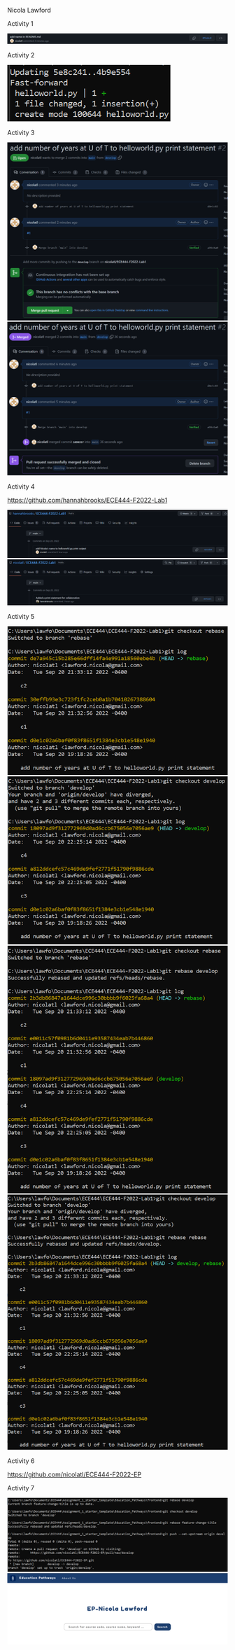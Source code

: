 Nicola Lawford

Activity 1

![Alt text](/images/Activity1.png)

Activity 2

![Alt text](/images/Activity2.png)

Activity 3

![Alt text](/images/Activity3.png)
![Alt text](/images/Activity3-merged.png)

Activity 4

https://github.com/hannahbrooks/ECE444-F2022-Lab1

![Alt text](/images/Activity4-mychange.png)
![Alt text](/images/Activity4-hannahchange.png)

Activity 5

![Alt text](/images/Activity5-rebaselog1.png)
![Alt text](/images/Activity5-developlog1.png)
![Alt text](/images/Activity5-rebase1.png)
![Alt text](/images/Activity5-rebase2.png)

Activity 6

https://github.com/nicolatl/ECE444-F2022-EP

Activity 7

![Alt text](/images/Activity7-rebase.png)
![Alt text](/images/Activity7-homepage.png)